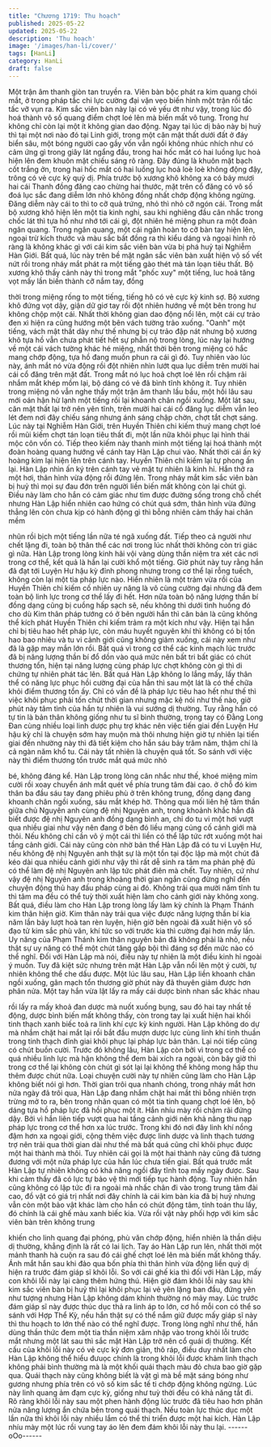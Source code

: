 ```yaml
---
title: "Chương 1719: Thu hoạch"
published: 2025-05-22
updated: 2025-05-22
description: 'Thu hoạch'
image: '/images/han-li/cover/'
tags: [HanLi]
category: HanLi
draft: false
---
```


Một trận âm thanh giòn tan truyền ra. Viên bàn bộc phát ra kim
quang chói mắt, ở trong pháp tắc chi lực cường đại vặn vẹo biến
hình một trận rồi tấc tấc vỡ vụn ra. Kim sắc viên bàn này lại có vẻ
yếu ớt như vậy, trong lúc đó hoá thành vô số quang điểm chợt loé
lên mà biến mất vô tung. Trong hư không chỉ còn lại một ít không
gian dao động.
Ngay tại lúc dị bảo này bị huỷ thì tại một nơi nào đó tại Linh giới,
trong một căn mật thất dưới đất ở đáy biển sâu, một bóng người
cao gầy vốn vẫn ngồi không nhúc nhích như có cảm ứng gì trong
giây lát ngẩng đầu, trong hai hốc mắt có hai luồng lục hoả hiện
lên đem khuôn mặt chiếu sáng rõ ràng.
Đây đúng là khuôn mặt bạch cốt trắng ởn, trong hai hốc mắt có
hai luồng lục hoả loè loè không động đậy, trông có vẻ cực kỳ quỷ
dị. Phía trước bộ xương khô không xa có bảy mươi hai cái Thanh
đồng đăng cao chừng hai thước, mặt trên cổ đăng có vô số đoá
lục sắc đang diễm lớn nhỏ không đồng nhất chớp động không
ngừng. Đăng diễm này cái to thì to cỡ quả trứng, nhỏ thì nhỏ cỡ
ngón cái.
Trong mắt bộ xương khô hiện lên một tia kinh nghi, sau khi
nghiêng đầu cân nhắc trong chốc lát thì tựa hồ như nhớ tới cái gì,
đột nhiên hé miệng phun ra một đoàn ngân quang. Trong ngân
quang, một cái ngân hoàn to cỡ bàn tay hiện lên, ngoại trừ kích
thước và màu sắc bất đồng ra thì kiểu dáng và ngoại hình rõ ràng
là không khác gì với cái kim sắc viên bàn vừa bị phá huỷ tại
Nghiễm Hàn Giới.
Bất quá, lúc này trên bề mặt ngân sắc viên bàn xuất hiện vô số
vết nứt rồi trong nháy mắt phát ra một tiếng gào thét mà tán loạn
tiêu thất. Bộ xương khô thấy cảnh này thì trong mắt "phốc xuy"
một tiếng, luc hoả tăng vọt mấy lần biến thành cỡ nắm tay, đồng

thời trong miệng rống to một tiếng, tiếng hô có vẻ cực kỳ kinh sợ.
Bộ xương khô đứng vọt dậy, giận dữ giơ tay rồi đột nhiên hướng
về một bên trong hư không chộp một cái. Nhất thời không gian
dao động nổi lên, một cái cự trảo đen xì hiện ra cũng hướng một
bên vách tường trảo xuống.
"Oanh" một tiếng, vách mật thất dày như thế nhưng bị cự trảo đập
nát nhưng bộ xương khô tựa hồ vẫn chưa phát tiết hết sự phẫn
nộ trong lòng, lúc này lại hướng về một cái vách tường khác hé
miệng, nhất thời bên trong miệng có hắc mang chớp động, tựa hồ
đang muốn phun ra cái gì đó.
Tuy nhiên vào lúc này, ánh mắt nó vừa động rồi đột nhiên nhìn
lướt qua lục diễm trên mười hai cái cổ đăng trên mặt đất. Trong
mắt nó lục hoả chợt loé lên rồi chậm rãi nhắm mắt khép mồm lại,
bộ dáng có vẻ đã bình tĩnh không ít. Tuy nhiên trong miệng nó
vẫn nghe thấy một trận âm thanh lầu bầu, một hồi lâu sau mới
oán hận hừ lạnh một tiếng rồi lại khoanh chân ngồi xuống.
Một lát sau, căn mật thất lại trở nên yên tĩnh, trên mười hai cái cổ
đăng lục diễm vẫn leo lét đem nơi đây chiếu sáng nhưng ánh
sáng chập chờn, chợt tắt chợt sáng.
Lúc này tại Nghiễm Hàn Giới, trên Huyền Thiên chi kiếm thuý
mang chợt loé rồi mũi kiếm chợt tán loạn tiêu thất đi, một lần nữa
khôi phục lại hình thái mộc côn vốn có. Tiếp theo kiếm này thanh
minh một tiếng lại hoá thành một đoàn hoàng quang hướng về
cánh tay Hàn Lập chui vào. Nhất thời cái ấn ký hoàng kim lại hiện
lên trên cánh tay.
Huyền Thiên chi kiếm lại tự phong ấn lại.
Hàn Lập nhìn ấn ký trên cánh tay vẻ mặt tự nhiên là kinh hỉ. Hắn
thở ra một hơi, thân hình vừa động rồi đứng lên. Trong nháy mắt
kim sắc viên bàn bị huỷ thì mọi sự đau đớn trên người liền biến
mất không còn lại chút gì. Điều này làm cho hắn có cảm giác như
tìm được đường sống trong chỗ chết nhưng Hàn Lập hiển nhiên
cao hứng có chút quá sớm, thân hình vừa đứng thẳng lên còn
chưa kịp có hành động gì thì bỗng nhiên cảm thấy hai chân mềm

nhũn rồi bịch một tiếng lần nữa té ngã xuống đất. Tiếp theo cả
người như chết lặng đi, toàn bộ thân thể các nơi trong lúc nhất
thời không còn tri giác gì nữa.
Hàn Lập trong lòng kinh hãi vội vàng dùng thần niệm tra xét các
nơi trong cơ thể, kết quả là hắn lại cười khổ một tiếng.
Giờ phút này tuy rằng hắn đã đạt tới Luyện Hư hậu kỳ đỉnh phong
nhưng trong cơ thể lại rỗng tuếch, không còn lại một tia pháp lực
nào. Hiển nhiên là một trảm vừa rồi của Huyền Thiên chi kiếm cố
nhiên uy năng là vô cùng cường đại nhưng đã đem toàn bộ linh
lực trong cơ thể lấy đi hết. Hơn nữa toàn bộ năng lượng thần bí
đồng dạng cũng bị cuồng hấp sạch sẽ, nếu không thì dưới tình
huống đó cho dù Kim thân pháp tướng có ở bên người hắn thì
căn bản là cũng không thể kích phát Huyền Thiên chi kiếm trảm
ra một kích như vậy.
Hiện tại hắn chỉ bị tiêu hao hết pháp lực, còn máu huyết nguyên
khí thì không có bị tổn hao bao nhiêu và tu vi cảnh giới cũng
không giảm xuống, cái này xem như đã là gặp may mắn lớn rồi.
Bất quá vì trong cơ thể các kinh mạch lúc trước đã bị năng lượng
thần bí đổ dồn vào quá mức nên bất tri bất giác có chút thương
tổn, hiện tại năng lượng cùng pháp lực chợt không còn gì thì di
chứng tự nhiên phát tác lên.
Bất quá Hàn Lập không lo lắng mấy, lấy thân thể có năng lực
phục hồi cường đại của hắn thì sau một lát là có thể chữa khỏi
điểm thương tổn ấy. Chỉ có vấn đề là pháp lực tiêu hao hết như
thế thì việc khôi phục phải tốn chút thời gian nhưng mặc kệ nói
như thế nào, giờ phút này tâm tình của hắn tự nhiên là vui sướng
dị thường.
Tuy rằng hắn có tự tin là bản thân không giống như tu sĩ bình
thường, trong tay có Đằng Long Đan cùng nhiều loại linh dược
phụ trợ khác nên việc tiến giai đến Luyện Hư hậu kỳ chỉ là chuyện
sớm hay muộn mà thôi nhưng hiện giờ tự nhiên lại tiến giai đến
nhường này thì đã tiết kiệm cho hắn sáu bảy trăm năm, thậm chí
là cả ngàn năm khổ tu. Cái này tất nhiên là chuyện quá tốt.
So sánh với việc này thì điểm thương tổn trước mắt quá mức nhỏ

bé, không đáng kể. Hàn Lập trong lòng cân nhắc như thế, khoé
miệng mỉm cười rồi xoay chuyển ánh mắt quét về phía trung tâm
đài cao. ở chỗ đó kim thân ba đầu sáu tay đang phiêu phù ở trên
không trung, đồng dạng đang khoanh chân ngồi xuống, sáu mắt
khép hờ.
Thông qua mối liên hệ tâm thần giữa chủ Nguyên anh cùng đệ nhị
Nguyên anh, trong khoảnh khắc hắn đã biết được đệ nhị Nguyên
anh đồng dạng bình an, chỉ do tu vi một hơi vượt qua nhiều giai
như vậy nên đang ở bên đó liều mạng củng cố cảnh giới mà thôi.
Nếu không chỉ cần vô ý một cái thì liền có thể lập tức rớt xuống
một hai tầng cảnh giới.
Cái này cũng còn nhờ bản thể Hàn Lập đã có tu vi Luyện Hư, nếu
không đệ nhị Nguyên anh thật sự là một tồn tại độc lập mà một
chút đã kéo dài qua nhiều cảnh giới như vậy thì rất dễ sinh ra tâm
ma phản phệ đủ có thể làm đệ nhị Nguyên anh lập tức phát điên
mà chết. Tuy nhiên, cứ như vậy đệ nhị Nguyên anh trong khoảng
thời gian ngắn cũng đừng nghĩ đến chuyện động thủ hay đấu
pháp cùng ai đó.
Không trải qua mười năm tĩnh tu thì tâm ma đều có thể tuỳ thời
xuất hiện làm cho cảnh giới này không xong. Bất quá, điều làm
cho Hàn Lập trong lòng lấy làm kỳ chính là Phạm Thánh kim thân
hiện giờ. Kim thân này trải qua việc được năng lượng thần bí kia
năm lần bảy lượt hoà tan rèn luyện, hiện giờ bên ngoài đã xuất
hiện vô số đạo tử kim sắc phù văn, khí tức so với trước kia thì
cường đại hơn mấy lần.
Uy năng của Phạm Thánh kim thân nguyên bản đã không phải là
nhỏ, nếu thật sự uy năng có thể một chút tăng gấp bội thì đáng sợ
đến mức nào có thể nghĩ. Đối với Hàn Lập mà nói, điều này tự
nhiên là một điều kinh hỉ ngoài ý muốn.
Tuy đã kiệt sức nhưng trên mặt Hàn Lập vẫn nổi lên một ý cười,
tự nhiên không thể che dấu được. Một lúc lâu sau, Hàn Lập liền
khoanh chân ngồi xuống, gân mạch tổn thương giờ phút này đã
thuyên giảm được hơn phân nửa.
Một tay hắn vừa lật lấy ra mấy cái dược bình nhan sắc khác nhau

rồi lấy ra mấy khoả đan dược mà nuốt xuống bụng, sau đó hai tay
nhất tề động, dược bình biến mất không thấy, còn trong tay lại
xuất hiện hai khối tinh thạch xanh biếc toả ra linh khí cực kỳ kinh
người. Hàn Lập không do dự mà nhắm chặt hai mắt lại rồi bắt đầu
mượn dược lực cùng linh khí tinh thuần trong tinh thạch đỉnh giai
khôi phục lại pháp lực bản thân.
Lại nói tiếp cũng có chút buồn cười.
Trước đó không lâu, Hàn Lập còn bởi vì trong cơ thể có quá
nhiều linh lực mà hận không thể đem bài xích ra ngoài, còn bây
giờ thì trong cơ thể lại không còn chút gì sót lại lại không thể
không mong hấp thu thêm được chút nữa. Loại chuyện cười này
tự nhiên cũng làm cho Hàn Lập không biết nói gì hơn.
Thời gian trôi qua nhanh chóng, trong nháy mắt hơn nửa ngày đã
trôi qua, Hàn Lập đang nhắm chặt hai mắt thì bỗng nhiên trợn
trừng mở to ra, bên trong nhãn quan có một tia tinh quang chợt
loé lên, bộ dáng tựa hồ pháp lực đã hồi phục một ít. Hắn nhíu
mày rồi chậm rãi đứng dậy.
Bởi vì hắn liên tiếp vượt qua hai tầng cảnh giới nên khả năng thu
nạp pháp lực trong cơ thể hơn xa lúc trước. Trong khi đó nơi đây
linh khí nồng đậm hơn xa ngoại giới, cộng thêm việc được linh
dược và linh thạch tương trợ nên trải qua thời gian dài như thế
mà bất quá cũng chỉ khôi phục được một hai thành mà thôi.
Tuy nhiên cái gọi là một hai thành này cũng đã tương đương với
một nửa pháp lực của hắn lúc chưa tiến giai. Bất quá trước mắt
Hàn Lập tự nhiên không có khả năng ngồi đây tĩnh toạ mấy ngày
được. Sau khi cảm thấy đã có lực tự bảo vệ thì mới tiếp tục hành
động.
Tuy nhiên hắn cũng không có lập tức đi ra ngoài mà nhấc chân đi
vào trong trung tâm đài cao, đồ vật có giá trị nhất nơi đây chính là
cái kim bàn kia đã bị huỷ nhưng vẫn còn một bảo vật khác làm
cho hắn có chút động tâm, tính toán thu lấy, đó chính là cái ghế
màu xanh biếc kia.
Vừa rồi vật này phối hợp với kim sắc viên bàn trên không trung

khiến cho linh quang đại phóng, phù văn chớp động, hiển nhiên là
thần diệu dị thường, khẳng định là rất có lai lịch. Tay áo Hàn Lập
run lên, nhất thời một mảnh thanh hà cuộn ra sau đó cái ghế chợt
loé lên mà biến mất không thấy.
Ánh mắt hắn sau khi đảo qua bốn phía thì thân hình vừa động liền
quỷ dị hiện ra trước đám giáp sĩ khôi lỗi. So với cái ghế kia thì đối
với Hàn Lập, mấy con khôi lỗi này lại càng thêm hứng thú.
Hiện giờ đám khôi lỗi này sau khi kim sắc viên bàn bị huỷ thì lại
khôi phục lại vẻ yên lặng ban đầu, đứng yên như tượng nhưng
Hàn Lập không dám khinh thường nó mảy may. Lúc trước đám
giáp sĩ này được thúc dục thả ra linh áp to lớn, cơ hồ mỗi con có
thể so sánh với Hợp Thể Kỳ, nếu hắn thật sự có thể nắm giữ
được mấy giáp sĩ này thì thu hoạch to lớn thế nào có thể nghĩ
được.
Trong lòng nghĩ như thế, hắn dùng thần thức đem một tia thần
niệm xâm nhập vào trong khôi lỗi trước mắt nhưng một lát sau thì
sắc mặt Hàn Lập trở nên cổ quái dị thường. Kết cấu của khôi lỗi
này có vẻ cực kỳ đơn giản, thô ráp, điều duy nhất làm cho Hàn
Lập không thể hiểu đưuọc chính là trong khôi lỗi được khảm linh
thạch không phải bình thường mà là một khối quái thạch màu đỏ
chưa bao giờ gặp qua.
Quái thạch này cũng không biết là vật gì mà bề mặt sáng bóng
như gương nhưng phía trên có vô số kim sắc tế ti chớp động
không ngừng. Lúc này linh quang ảm đạm cực kỳ, giống như tuỳ
thời đều có khả năng tắt đi.
Rõ ràng khôi lỗi này sau một phen hành động lúc trước đã tiêu
hao hơn phân nửa năng lượng ẩn chứa bên trong quái thạch.
Nếu toàn lực thúc dục một lần nữa thì khôi lỗi này nhiều lắm có
thể thi triển được một hai kích. Hàn Lập nhíu mày một lúc rồi vung
tay áo lên đem đám khôi lỗi này thu lại.
------oOo------
